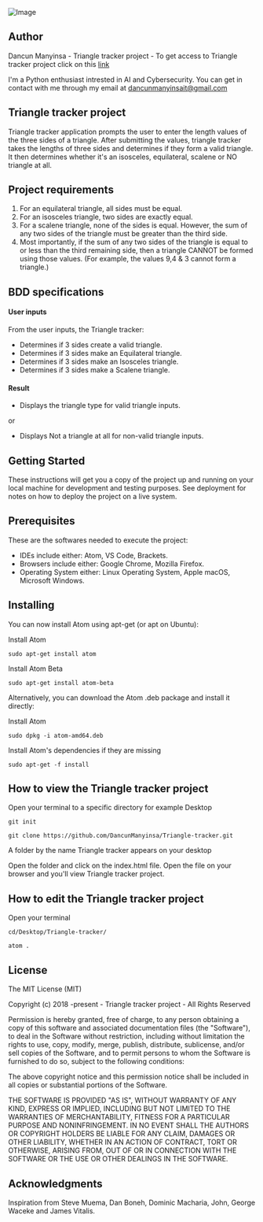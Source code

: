 ![Image](https://github.com/DancunManyinsa/Triangle-tracker/blob/master/images/Screenshot.png)

## Author
Dancun Manyinsa - Triangle tracker project - To get access to Triangle tracker project click on this [link](https://dancunmanyinsa.github.io/Triangle-tracker/)

I'm a Python enthusiast intrested in AI and Cybersecurity. You can get in contact with me through my email at dancunmanyinsait@gmail.com

## Triangle tracker project
Triangle tracker application prompts the user to enter the length values of the three sides of a triangle.
After submitting the values, triangle tracker takes the lengths of three sides and determines if they form a valid triangle. It then determines whether it's an isosceles, equilateral, scalene or NO triangle at all.

##  Project requirements
1. For an equilateral triangle, all sides must be equal.
2. For an isosceles triangle, two sides are exactly equal.
3. For a scalene triangle, none of the sides is equal. However, the sum of any two sides of the triangle must be greater than the third side.
4. Most importantly, if the sum of any two sides of the triangle is equal to or less than the third remaining side, then a triangle CANNOT be formed using those values. (For example, the values 9,4 & 3 cannot form a triangle.)

## BDD specifications
#### User inputs
From the user inputs, the Triangle tracker:
* Determines if 3 sides create a valid triangle.
* Determines if 3 sides make an Equilateral triangle.
* Determines if 3 sides make an Isosceles triangle. 
* Determines if 3 sides make a Scalene triangle. 
#### Result
* Displays the triangle type for valid triangle inputs.

or

* Displays Not a triangle at all for non-valid triangle inputs.

## Getting Started

These instructions will get you a copy of the project up and running on your local machine for development and testing purposes. See deployment for notes on how to deploy the project on a live system.

## Prerequisites

These are the softwares needed to execute the project: 

* IDEs include either: Atom, VS Code, Brackets.
* Browsers include either: Google Chrome, Mozilla Firefox.
* Operating System either: Linux Operating System, Apple macOS, Microsoft Windows.

## Installing

You can now install Atom using apt-get (or apt on Ubuntu):

Install Atom

```sudo apt-get install atom```

Install Atom Beta

```sudo apt-get install atom-beta```

Alternatively, you can download the Atom .deb package and install it directly:

Install Atom

```sudo dpkg -i atom-amd64.deb```

Install Atom's dependencies if they are missing

```sudo apt-get -f install```

## How to view the Triangle tracker project

Open your terminal to a specific directory for example Desktop

```git init```

```git clone https://github.com/DancunManyinsa/Triangle-tracker.git```

A folder by the name Triangle tracker appears on your desktop

Open the folder and click on the index.html file. Open the file on your browser and you'll view Triangle tracker project.

## How to edit the Triangle tracker project

Open your terminal

```cd/Desktop/Triangle-tracker/```

```atom .```

## License

The MIT License (MIT)

Copyright (c) 2018 -present - Triangle tracker project - All Rights Reserved

Permission is hereby granted, free of charge, to any person obtaining a copy
of this software and associated documentation files (the "Software"), to deal
in the Software without restriction, including without limitation the rights
to use, copy, modify, merge, publish, distribute, sublicense, and/or sell
copies of the Software, and to permit persons to whom the Software is
furnished to do so, subject to the following conditions:

The above copyright notice and this permission notice shall be included in
all copies or substantial portions of the Software.

THE SOFTWARE IS PROVIDED "AS IS", WITHOUT WARRANTY OF ANY KIND, EXPRESS OR
IMPLIED, INCLUDING BUT NOT LIMITED TO THE WARRANTIES OF MERCHANTABILITY,
FITNESS FOR A PARTICULAR PURPOSE AND NONINFRINGEMENT. IN NO EVENT SHALL THE
AUTHORS OR COPYRIGHT HOLDERS BE LIABLE FOR ANY CLAIM, DAMAGES OR OTHER
LIABILITY, WHETHER IN AN ACTION OF CONTRACT, TORT OR OTHERWISE, ARISING FROM,
OUT OF OR IN CONNECTION WITH THE SOFTWARE OR THE USE OR OTHER DEALINGS IN
THE SOFTWARE.

## Acknowledgments

Inspiration from Steve Muema, Dan Boneh, Dominic Macharia, John, George Waceke and James Vitalis.
